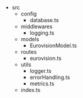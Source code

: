 - src
  - config
    - database.ts
  - middlewares
    - logging.ts
  - models
    - EurovisionModel.ts
  - routes
    - eurovision.ts
  - utils
    - logger.ts
    - errorHandling.ts
    - metrics.ts
  - index.ts
